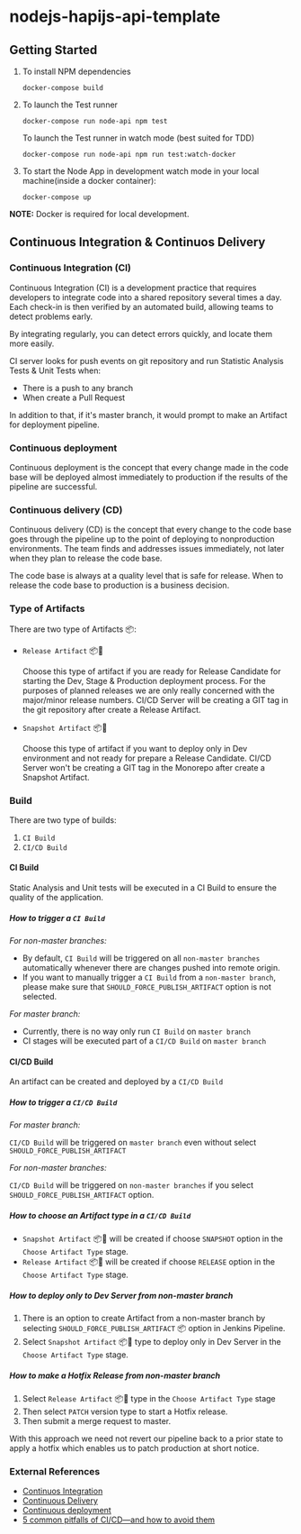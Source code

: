# nodejs-hapijs-api-template

## Getting Started

1. To install NPM dependencies

    ```shell
    docker-compose build
    ```

2. To launch the Test runner

    ```shell
    docker-compose run node-api npm test
    ```

   To launch the Test runner in watch mode (best suited for TDD)

    ```shell
    docker-compose run node-api npm run test:watch-docker
    ```

3. To start the Node App in development watch mode in your local machine(inside a docker container):

    ```shell
    docker-compose up
    ```

**NOTE:** Docker is required for local development.

## Continuous Integration & Continuos Delivery

### Continuous Integration (CI)

Continuous Integration (CI) is a development practice that requires developers to integrate code into a shared repository several times a day. Each check-in is then verified by an automated build, allowing teams to detect problems early.

By integrating regularly, you can detect errors quickly, and locate them more easily.

CI server looks for push events on git repository and run Statistic Analysis Tests & Unit Tests when:

- There is a push to any branch
- When create a Pull Request

In addition to that, if it's master branch, it would prompt to make an Artifact for deployment pipeline.

### Continuous deployment

Continuous deployment is the concept that every change made in the code base will be deployed almost immediately to production if the results of the pipeline are successful.

### Continuous delivery (CD)

Continuous delivery (CD) is the concept that every change to the code base goes through the pipeline up to the point of deploying to nonproduction environments. The team finds and addresses issues immediately, not later when they plan to release the code base.

The code base is always at a quality level that is safe for release. When to release the code base to production is a business decision.

### Type of Artifacts

There are two type of Artifacts 📦:

- `Release Artifact` 📦🔖

  Choose this type of artifact if you are ready for Release Candidate for starting the Dev, Stage & Production deployment process. For the purposes of planned releases we are only really concerned with the major/minor release numbers. CI/CD Server will be creating a GIT tag in the git repository after create a Release Artifact.

- `Snapshot Artifact` 📦🔗

  Choose this type of artifact if you want to deploy only in Dev environment and not ready for prepare a Release Candidate. CI/CD Server won't be creating a GIT tag in the Monorepo after create a Snapshot Artifact.

### Build

There are two type of builds:

1. `CI Build`
2. `CI/CD Build`

#### CI Build

Static Analysis and Unit tests will be executed in a CI Build to ensure the quality of the application.

##### How to trigger a `CI Build`

_For non-master branches:_

- By default, `CI Build` will be triggered on all `non-master branches` automatically whenever there are changes pushed into remote origin.
- If you want to manually trigger a `CI Build` from a `non-master branch`, please make sure that `SHOULD_FORCE_PUBLISH_ARTIFACT` option is not selected.

_For master branch:_

- Currently, there is no way only run `CI Build` on `master branch`
- CI stages will be executed part of a `CI/CD Build` on `master branch`

#### CI/CD Build

An artifact can be created and deployed by a `CI/CD Build`

##### How to trigger a `CI/CD Build`

_For master branch:_

`CI/CD Build` will be triggered on `master branch` even without select `SHOULD_FORCE_PUBLISH_ARTIFACT`

_For non-master branches:_

`CI/CD Build` will be triggered on `non-master branches` if you select `SHOULD_FORCE_PUBLISH_ARTIFACT` option.

##### How to choose an Artifact type in a `CI/CD Build`

- `Snapshot Artifact` 📦🔗 will be created if choose `SNAPSHOT` option in the `Choose Artifact Type` stage.
- `Release Artifact` 📦🔖 will be created if choose `RELEASE` option in the `Choose Artifact Type` stage.

##### How to deploy only to Dev Server from non-master branch

1. There is an option to create Artifact from a non-master branch by selecting `SHOULD_FORCE_PUBLISH_ARTIFACT` 📦 option in Jenkins Pipeline.
2. Select `Snapshot Artifact` 📦🔗 type to deploy only in Dev Server in the `Choose Artifact Type` stage.

##### How to make a Hotfix Release from non-master branch

1. Select `Release Artifact` 📦🔖 type in the `Choose Artifact Type` stage
2. Then select `PATCH` version type to start a Hotfix release.
3. Then submit a merge request to master.

With this approach we need not revert our pipeline back to a prior state to apply a hotfix which enables us to patch production at short notice.

### External References

- [Continuos Integration](https://www.thoughtworks.com/continuous-integration)
- [Continuous Delivery](https://www.thoughtworks.com/continuous-delivery)
- [Continuous deployment](https://www.thoughtworks.com/radar/techniques/continuous-deployment)
- [5 common pitfalls of CI/CD—and how to avoid them](https://www.infoworld.com/article/3113680/devops/5-common-pitfalls-of-cicd-and-how-to-avoid-them.html)
